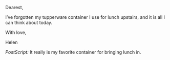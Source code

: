 Dearest,

I’ve forgotten my tupperware container I use for lunch upstairs, and it is all I can think about today.

With love,

Helen

_PostScript:_ It really is my favorite container for bringing lunch in.